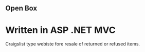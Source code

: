 ## Open Box

# Written in ASP .NET MVC

Craigslist type webiste fore resale of returned or refused items.
